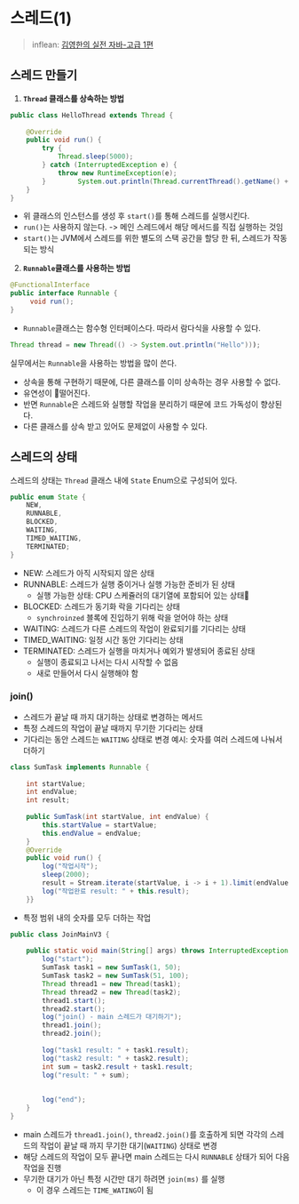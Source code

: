 # 스레드(1)
> inflean: [김영한의 실전 자바-고급 1편](https://www.inflearn.com/course/%EA%B9%80%EC%98%81%ED%95%9C%EC%9D%98-%EC%8B%A4%EC%A0%84-%EC%9E%90%EB%B0%94-%EA%B3%A0%EA%B8%89-1/dashboard)
## 스레드 만들기
1. **`Thread` 클래스를 상속하는 방법**
```java
public class HelloThread extends Thread {  
  
    @Override  
    public void run() {  
        try {  
            Thread.sleep(5000);  
        } catch (InterruptedException e) {  
            throw new RuntimeException(e);  
        }        System.out.println(Thread.currentThread().getName() + "run()");  
    }  
}
```
- 위 클래스의 인스턴스를 생성 후 `start()`를 통해 스레드를 실행시킨다.
- `run()`는 사용하지 않는다. -> 메인 스레드에서 해당 메서드를 직접 실행하는 것임
- `start()`는 JVM에서 스레드를 위한 별도의 스택 공간을 할당 한 뒤, 스레드가 작동되는 방식
2. **`Runnable`클래스를 사용하는 방법**
```java
@FunctionalInterface  
public interface Runnable {  
     void run();  
}
```
- `Runnable`클래스는 함수형 인터페이스다. 따라서 람다식을 사용할 수 있다.
```java
Thread thread = new Thread(() -> System.out.println("Hello")));
```

실무에서는 `Runnable`을 사용하는 방법을 많이 쓴다.
- 상속을 통해 구현하기 때문에, 다른 클래스를 이미 상속하는 경우 사용할 수 없다.
- 유연성이 떨어진다.
- 반면 `Runnable`은 스레드와 실행할 작업을 분리하기 때문에 코드 가독성이 향상된다.
- 다른 클래스를 상속 받고 있어도 문제없이 사용할 수 있다.

## 스레드의 상태
스레드의 상태는 `Thread` 클래스 내에 `State` Enum으로 구성되어 있다.
```java
public enum State {  
    NEW,  
    RUNNABLE,  
	BLOCKED,  
    WAITING,  
	TIMED_WAITING,  
	TERMINATED;  
}
```
- NEW: 스레드가 아직 시작되지 않은 상태
- RUNNABLE: 스레드가 실행 중이거나 실행 가능한 준비가 된 상태
	- 실행 가능한 상태: CPU 스케쥴러의 대기열에 포함되어 있는 상태
- BLOCKED: 스레드가 동기화 락을 기다리는 상태
	- `synchroinzed` 블록에 진입하기 위해 락을 얻어야 하는 상태
- WAITING: 스레드가 다른 스레드의 작업이 완료되기를 기다리는 상태
- TIMED_WAITING: 일정 시간 동안 기다리는 상태
- TERMINATED: 스레드가 실행을 마치거나 예외가 발생되어 종료된 상태
	- 실행이 종료되고 나서는 다시 시작할 수 없음
	- 새로 만들어서 다시 실행해야 함
### join()
- 스레드가 끝날 때 까지 대기하는 상태로 변경하는 메서드
- 특정 스레드의 작업이 끝날 때까지 무기한 기다리는 상태
- 기다리는 동안 스레드는 `WAITING` 상태로 변경
예시: 숫자를 여러 스레드에 나눠서 더하기
```java
class SumTask implements Runnable {  
  
    int startValue;  
    int endValue;  
    int result;  
  
    public SumTask(int startValue, int endValue) {  
        this.startValue = startValue;  
        this.endValue = endValue;  
    }  
    @Override  
    public void run() {  
        log("작업시작");  
        sleep(2000);  
        result = Stream.iterate(startValue, i -> i + 1).limit(endValue + 1 - startValue).mapToInt(i -> i).sum();  
        log("작업완료 result: " + this.result);  
    }}
```
- 특정 범위 내의 숫자를 모두 더하는 작업
```java
public class JoinMainV3 {  
  
    public static void main(String[] args) throws InterruptedException {  
        log("start");  
        SumTask task1 = new SumTask(1, 50);  
        SumTask task2 = new SumTask(51, 100);  
        Thread thread1 = new Thread(task1);  
        Thread thread2 = new Thread(task2);  
        thread1.start();  
        thread2.start();  
        log("join() - main 스레드가 대기하기");  
        thread1.join();  
        thread2.join();  
  
        log("task1 result: " + task1.result);  
        log("task2 result: " + task2.result);  
        int sum = task2.result + task1.result;  
        log("result: " + sum);  
  
  
        log("end");  
    }
}
```
- main 스레드가 `thread1.join()`, `thread2.join()`를 호출하게 되면 각각의 스레드의 작업이 끝날 때 까지 무기한 대기(`WAITING`) 상태로 변경
- 해당 스레드의 작업이 모두 끝나면 main 스레드는 다시 `RUNNABLE` 상태가 되어 다음 작업을 진행
- 무기한 대기가 아닌 특정 시간만 대기 하려면 `join(ms)` 를 실행
	- 이 경우 스레드는 `TIME_WATING`이 됨
